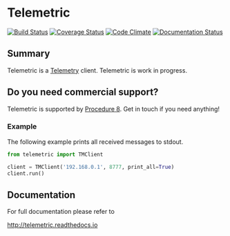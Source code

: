 # Telemetric

[![Build Status](https://travis-ci.org/knipknap/telemetric.svg?branch=master)](https://travis-ci.org/knipknap/telemetric)
[![Coverage Status](https://coveralls.io/repos/github/knipknap/telemetric/badge.svg?branch=master)](https://coveralls.io/github/knipknap/telemetric?branch=master)
[![Code Climate](https://lima.codeclimate.com/github/knipknap/telemetric/badges/gpa.svg)](https://lima.codeclimate.com/github/knipknap/telemetric)
[![Documentation Status](https://readthedocs.org/projects/telemetric/badge/?version=latest)](http://telemetric.readthedocs.io/en/latest/?badge=latest)

## Summary

Telemetric is a [Telemetry](https://www.ietf.org/archive/id/draft-wu-t2trg-network-telemetry-00.txt) client.
Telemetric is work in progress.

## Do you need commercial support?

Telemetric is supported by [Procedure 8](https://procedure8.com). Get in touch if you need anything!

### Example

The following example prints all received messages to stdout.

```python
from telemetric import TMClient

client = TMClient('192.168.0.1', 8777, print_all=True)
client.run()
```

## Documentation

For full documentation please refer to

  http://telemetric.readthedocs.io

